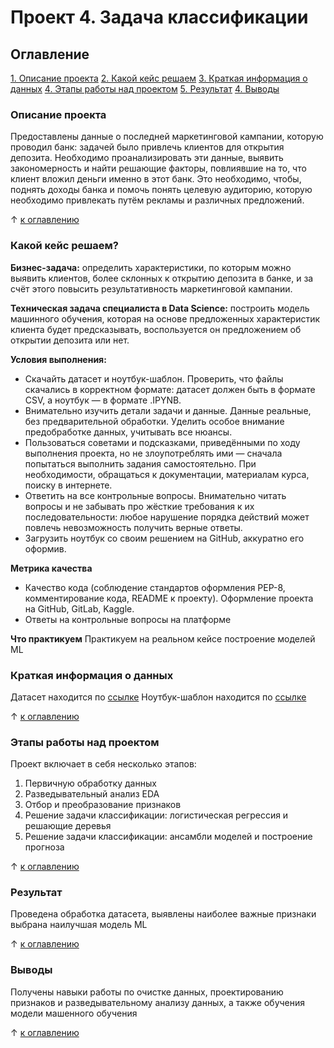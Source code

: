 # Проект 4. Задача классификации

## Оглавление
[1. Описание проекта](https://github.com/Xeniabestlook/sf_training/tree/main/Project_4/README.md#Описание-проекта)
[2. Какой кейс решаем](https://github.com/Xeniabestlook/sf_training/tree/main/Project_4/README.md#Какой-кейс-решаем)
[3. Краткая информация о данных](https://github.com/Xeniabestlook/sf_training/blob/main/Project_4/README.md#Краткая-информация-о-данных)
[4. Этапы работы над проектом](https://github.com/Xeniabestlook/sf_training/tree/main/Project_4/README.md#Этапы-работы-над-проектом)
[5. Результат](https://github.com/Xeniabestlook/sf_training/tree/main/Project_4/README.md#Результат)
[4. Выводы](https://github.com/Xeniabestlook/sf_training/tree/main/Project_4/README.md#Выводы)

### Описание проекта
Предоставлены данные о последней маркетинговой кампании, которую проводил банк: задачей было привлечь клиентов для открытия депозита. Необходимо проанализировать эти данные, выявить закономерность и найти решающие факторы, повлиявшие на то, что клиент вложил деньги именно в этот банк. Это необходимо, чтобы, поднять доходы банка и помочь понять целевую аудиторию, которую необходимо привлекать путём рекламы и различных предложений.

&uarr; [к оглавлению](https://github.com/Xeniabestlook/sf_training/blob/main/Project_4/README.md#%D0%BE%D0%B3%D0%BB%D0%B0%D0%B2%D0%BB%D0%B5%D0%BD%D0%B8%D0%B5)


### Какой кейс решаем?
**Бизнес-задача:** определить характеристики, по которым можно выявить клиентов, более склонных к открытию депозита в банке, и за счёт этого повысить результативность маркетинговой кампании.

**Техническая задача специалиста в Data Science:** построить модель машинного обучения, которая на основе предложенных характеристик клиента будет предсказывать, воспользуется он предложением об открытии депозита или нет.

**Условия выполнения:**
- Скачайть датасет и ноутбук-шаблон. Проверить, что файлы скачались в корректном формате: датасет должен быть в формате CSV, а ноутбук — в формате .IPYNB.
- Внимательно изучить детали задачи и данные. Данные реальные, без предварительной обработки. Уделить особое внимание предобработке данных, учитывать все нюансы.
- Пользоваться советами и подсказками, приведёнными по ходу выполнения проекта, но не злоупотреблять ими — сначала попытаться выполнить задания самостоятельно. При необходимости, обращаться к документации, материалам курса, поиску в интернете. 
- Ответить на все контрольные вопросы. Внимательно читать вопросы и не забывать про жёсткие требования к их последовательности: любое нарушение порядка действий может повлечь невозможность получить верные ответы.
- Загрузить ноутбук со своим решением на GitHub, аккуратно его оформив. 

**Метрика качества**
- Качество кода (соблюдение стандартов оформления PEP-8, комментирование кода, README к проекту). Оформление проекта на GitHub, GitLab, Kaggle.
- Ответы на контрольные вопросы на платформе

**Что практикуем**
Практикуем на реальном кейсе построение моделей ML

### Краткая информация о данных
Датасет находится по [ссылке](https://lms-cdn.skillfactory.ru/assets/courseware/v1/dab91dc74eb3cb684755123d224d262b/asset-v1:SkillFactory+DSPR-2.0+14JULY2021+type@asset+block/bank_fin.zip)
Ноутбук-шаблон находится по [ссылке](https://lms-cdn.skillfactory.ru/assets/courseware/v1/49573ace76275d21e852bc8fc5bb80bd/asset-v1:SkillFactory+DSPR-2.0+14JULY2021+type@asset+block/Project_4_ML.ipynb)

&uarr; [к оглавлению](https://github.com/Xeniabestlook/sf_training/blob/main/Project_4/README.md#%D0%BE%D0%B3%D0%BB%D0%B0%D0%B2%D0%BB%D0%B5%D0%BD%D0%B8%D0%B5)

### Этапы работы над проектом
Проект включает в себя несколько этапов:
1. Первичную обработку данных
2. Разведывательный анализ EDA
3. Отбор и преобразование признаков
4. Решение задачи классификации: логистическая регрессия и решающие деревья
5. Решение задачи классификации: ансамбли моделей и построение прогноза

&uarr; [к оглавлению](https://github.com/Xeniabestlook/sf_training/blob/main/Project_4/README.md#%D0%BE%D0%B3%D0%BB%D0%B0%D0%B2%D0%BB%D0%B5%D0%BD%D0%B8%D0%B5)

### Результат
Проведена обработка датасета, выявлены наиболее важные признаки выбрана наилучшая модель ML 

&uarr; [к оглавлению](https://github.com/Xeniabestlook/sf_training/blob/main/Project_4/README.md#%D0%BE%D0%B3%D0%BB%D0%B0%D0%B2%D0%BB%D0%B5%D0%BD%D0%B8%D0%B5)

### Выводы
Получены навыки работы по очистке данных, проектированию признаков и разведывательному анализу данных, а также обучения модели машенного обучения


&uarr; [к оглавлению](https://github.com/Xeniabestlook/sf_training/blob/main/Project_4/README.md#%D0%BE%D0%B3%D0%BB%D0%B0%D0%B2%D0%BB%D0%B5%D0%BD%D0%B8%D0%B5)
